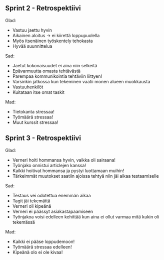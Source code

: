 ## Sprint 2 - Retrospektiivi

Glad:
- Vastuu jaettu hyvin
- Aikainen aloitus -> ei kiirettä loppupuolella
- Myös itsenäinen työskentely tehokasta
- Hyvää suunnittelua

Sad:
- Jaetut kokonaisuudet ei aina niin selkeitä
- Epävarmuutta omasta tehtävästä
- Parempaa kommunikointia tehtäviin liittyen!
- Varsinkin jatkossa kun tekeminen vaatii monen alueen muokkausta
- Vastuuhenkilöt
- Kuitataan itse omat taskit

Mad:
- Tietokanta stressaa!
- Työmäärä stressaa!
- Muut kurssit stressaa!

## Sprint 3 - Retrospektiivi

Glad:
- Verneri hoiti hommansa hyvin, vaikka oli sairaana!
- Työnjako onnistui articlejen kanssa!
- Kaikki hoitivat hommansa ja pystyi luottamaan muihin!
- Tärkeimmät muutokset saatiin ajoissa tehtyä niin jäi aikaa testaamiselle

Sad:
- Testaus vei odotettua enemmän aikaa
- Tagit jäi tekemättä
- Verneri oli kipeänä
- Verneri ei päässyt asiakastapaamiseen
- Työnjakoa voisi edelleen kehittää kun aina ei ollut varmaa mitä kukin oli tekemässä

Mad:
- Kaikki ei pääse loppudemoon!
- Työmäärä stressaa edelleen!
- Kipeänä olo ei ole kivaa!
